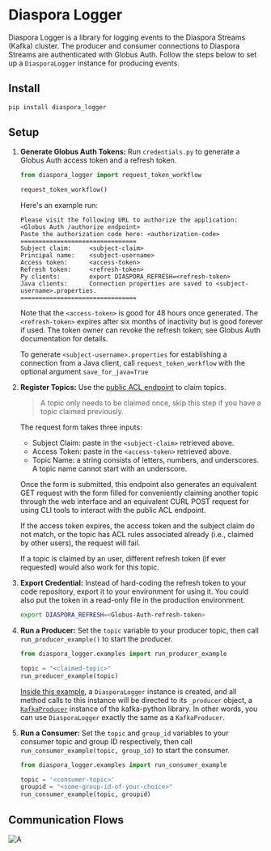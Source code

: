 # Diaspora Logger

Diaspora Logger is a library for logging events to the Diaspora Streams (Kafka) cluster. The producer and consumer connections to Diaspora Streams are authenticated with Globus Auth. Follow the steps below to set up a `DiasporaLogger` instance for producing events.

## Install
```bash
pip install diaspora_logger
```

## Setup

1. **Generate Globus Auth Tokens:**
    Run `credentials.py` to generate a Globus Auth access token and a refresh token. 

    ```python
    from diaspora_logger import request_token_workflow

    request_token_workflow()
    ```
    Here's an example run:
    ```
    Please visit the following URL to authorize the application: <Globus Auth /authorize endpoint>
    Paste the authorization code here: <authorization-code>
    ================================
    Subject claim:     <subject-claim>
    Principal name:    <subject-username>
    Access token:      <access-token>
    Refresh token:     <refresh-token>
    Py clients:        export DIASPORA_REFRESH=<refresh-token>
    Java clients:      Connection properties are saved to <subject-username>.properties.
    ================================
    ```

    Note that the `<access-token>` is good for 48 hours once generated. The `<refresh-token>` expires after six months of inactivity but is good forever if used. The token owner can revoke the refresh token; see Globus Auth documentation for details.

    To generate `<subject-username>.properties` for establishing a connection from a Java client, call `request_token_workflow` with the optional argument `save_for_java=True`


2. **Register Topics:** Use the [public ACL endpoint](http://52.200.217.146:9090/acl) to claim topics. 

    > A topic only needs to be claimed once, skip this step if you have a topic claimed previously.

    The request form takes three inputs:
    - Subject Claim: paste in the `<subject-claim>` retrieved above.
    - Access Token: paste in the `<access-token>` retrieved above.
    - Topic Name: a string consists of letters, numbers, and underscores. A topic name cannot start with an underscore. 

    Once the form is submitted, this endpoint also generates an equivalent GET request with the form filled for conveniently claiming another topic through the web interface and an equivalent CURL POST request for using CLI tools to interact with the public ACL endpoint.

    If the access token expires, the access token and the subject claim do not match, or the topic has ACL rules associated already (i.e., claimed by other users), the request will fail. 

    If a topic is claimed by an user, different refresh token (if ever requested) would also work for this topic.


3. **Export Credential:**
    Instead of hard-coding the refresh token to your code repository, export it to your environment for using it. You could also put the token in a read-only file in the production environment.
    ```bash
    export DIASPORA_REFRESH=<Globus-Auth-refresh-token>
    ```

4. **Run a Producer:**
    Set the `topic` variable to your producer topic, then call `run_producer_example()` to start the producer.
    ```python
    from diaspora_logger.examples import run_producer_example

    topic = "<claimed-topic>"
    run_producer_example(topic)
    ```

    [Inside this example](/diaspora_logger/examples/example_producer.py), a `DiasporaLogger` instance is created, and all method calls to this instance will be directed to its `_producer` object, a [`KafkaProducer`](https://kafka-python.readthedocs.io/en/master/apidoc/KafkaProducer.html) instance of the kafka-python library. In other words, you can use `DiasporaLogger` exactly the same as a `KafkaProducer`.




4. **Run a Consumer:**
    Set the `topic` and `group_id` variables to your consumer topic and group ID respectively, then call `run_consumer_example(topic, group_id)` to start the consumer.
    ```python
    from diaspora_logger.examples import run_consumer_example

    topic = '<consumer-topic>'
    groupid = "<some-group-id-of-your-choice>"
    run_consumer_example(topic, groupid)
    ```

## Communication Flows

![A](https://drive.google.com/uc?export=view&id=1wnMFkcafBF5xqCz_tJtf2isAvkT25Hkf)

